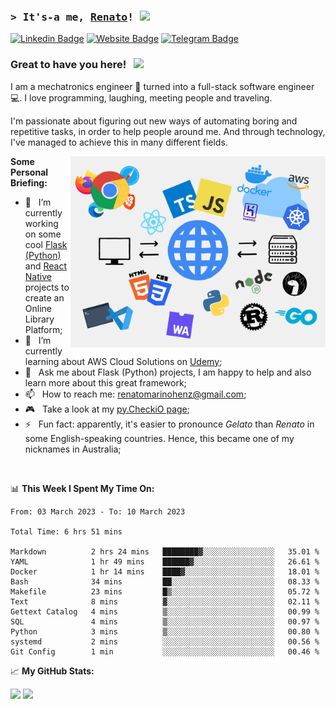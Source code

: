 <!--
**renatomh/renatomh** is a ✨ _special_ ✨ repository because its `README.md` (this file) appears on your GitHub profile.

- 👯 I’m looking to collaborate on ...
- 🤔 I’m looking for help with ...
-->

### <samp>&gt; It's-a me, <a href="https://github.com/renatomh" target="_blank">Renato</a>! <img src="https://media.giphy.com/media/hvRJCLFzcasrR4ia7z/giphy.gif" width="25"> </samp>

[![Linkedin Badge](https://img.shields.io/badge/-LinkedIn-0e76a8?style=flat-square&logo=Linkedin&logoColor=white)](https://www.linkedin.com/in/renato-marino-henz-a9081785/?locale=en_US)
[![Website Badge](https://img.shields.io/badge/Website-3b5998?style=flat-square&logo=google-chrome&logoColor=white)](https://www.mhsw.com.br/)
[![Telegram Badge](https://img.shields.io/badge/-Telegram-0088cc?style=flat-square&logo=Telegram&logoColor=white)](https://t.me/renatomarinohenz)

### Great to have you here! &nbsp; ![](https://visitor-badge.glitch.me/badge?page_id=renatomh.renatomh)

I am a mechatronics engineer 🦾 turned into a full-stack software engineer 💻. I love programming, laughing, meeting people and traveling.

I'm passionate about figuring out new ways of automating boring and repetitive tasks, in order to help people around me. And through technology, I've managed to achieve this in many different fields.

<img align="right" alt="Coding" src="./assets/coding.png" width="408" />
  
**Some Personal Briefing:**

- 🔭&nbsp;&nbsp; I’m currently working on some cool [Flask (Python)](https://github.com/renatomh/api-onlibrary) and [React Native](https://github.com/renatomh/mobileonlibrary) projects to create an Online Library Platform;
- 🌱&nbsp;&nbsp; I’m currently learning about AWS Cloud Solutions on [Udemy](https://www.udemy.com/course/aws-certified-solutions-architect-associate-saa-c03/);
- 💬&nbsp;&nbsp; Ask me about Flask (Python) projects, I am happy to help and also learn more about this great framework;
- 📫&nbsp;&nbsp; How to reach me: renatomarinohenz@gmail.com;
- 🎮&nbsp;&nbsp; Take a look at my [py.CheckiO page](https://py.checkio.org/user/renatomh/);
- ⚡&nbsp;&nbsp; Fun fact: apparently, it's easier to pronounce *Gelato* than *Renato* in some English-speaking countries. Hence, this became one of my nicknames in Australia;

</br>

📊 **This Week I Spent My Time On:**
<!--START_SECTION:waka-->

```text
From: 03 March 2023 - To: 10 March 2023

Total Time: 6 hrs 51 mins

Markdown          2 hrs 24 mins   ████████▓░░░░░░░░░░░░░░░░   35.01 %
YAML              1 hr 49 mins    ██████▓░░░░░░░░░░░░░░░░░░   26.61 %
Docker            1 hr 14 mins    ████▓░░░░░░░░░░░░░░░░░░░░   18.01 %
Bash              34 mins         ██░░░░░░░░░░░░░░░░░░░░░░░   08.33 %
Makefile          23 mins         █▒░░░░░░░░░░░░░░░░░░░░░░░   05.72 %
Text              8 mins          ▓░░░░░░░░░░░░░░░░░░░░░░░░   02.11 %
Gettext Catalog   4 mins          ▒░░░░░░░░░░░░░░░░░░░░░░░░   00.99 %
SQL               4 mins          ▒░░░░░░░░░░░░░░░░░░░░░░░░   00.97 %
Python            3 mins          ▒░░░░░░░░░░░░░░░░░░░░░░░░   00.80 %
systemd           2 mins          ░░░░░░░░░░░░░░░░░░░░░░░░░   00.56 %
Git Config        1 min           ░░░░░░░░░░░░░░░░░░░░░░░░░   00.46 %
```

<!--END_SECTION:waka-->

📈 **My GitHub Stats:**

<p>
  <img height="180em" src="https://github-readme-stats.vercel.app/api?username=renatomh&show_icons=true&hide_border=true&&count_private=true&include_all_commits=true" />
  <img height="180em" src="https://github-readme-stats.vercel.app/api/top-langs/?username=renatomh&exclude_repo=KNN-Image-Classification&show_icons=true&hide_border=true&layout=compact&langs_count=8"/>
</p>
